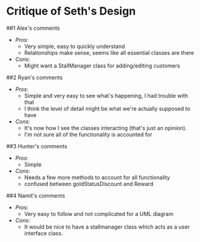 # **Critique of Seth's Design**

##1 Alex's comments 

- *Pros*: 
	- Very simple, easy to quickly understand
	- Relationships make sense, seems like all essential classes are there
- *Cons*: 
	- Might want a StallManager class for adding/editing customers

##2 Ryan's comments 

- *Pros*: 
	- Simple and very easy to see what's happening, I had trouble with that
	- I think the level of detail might be what we're actually supposed to have
- *Cons*: 
	- It's now how I see the classes interacting (that's just an opinion).
	- I'm not sure all of the functionality is accounted for
	
##3 Hunter's comments 

- *Pros*: 
	- Simple
- *Cons*: 
	- Needs a few more methods to account for all functionality
	- confused between goldStatusDiscount and Reward
	
##4 Namit's comments 

- *Pros*: 
	- Very easy to follow and not complicated for a UML diagram
- *Cons*: 
	- It would be nice to have a stallmanager class which acts as a user interface class.
